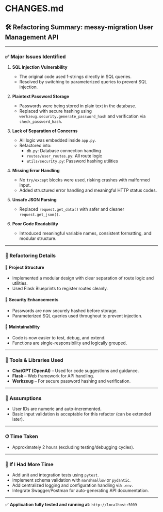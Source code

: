 # CHANGES.md

## 🛠 Refactoring Summary: messy-migration User Management API

---

### ✅ Major Issues Identified

1. **SQL Injection Vulnerability**  
   - The original code used f-strings directly in SQL queries.  
   - Resolved by switching to parameterized queries to prevent SQL injection.

2. **Plaintext Password Storage**  
   - Passwords were being stored in plain text in the database.  
   - Replaced with secure hashing using `werkzeug.security.generate_password_hash` and verification via `check_password_hash`.

3. **Lack of Separation of Concerns**  
   - All logic was embedded inside `app.py`.  
   - Refactored into:
     - `db.py`: Database connection handling
     - `routes/user_routes.py`: All route logic
     - `utils/security.py`: Password hashing utilities

4. **Missing Error Handling**  
   - No `try/except` blocks were used, risking crashes with malformed input.  
   - Added structured error handling and meaningful HTTP status codes.

5. **Unsafe JSON Parsing**  
   - Replaced `request.get_data()` with safer and cleaner `request.get_json()`.

6. **Poor Code Readability**  
   - Introduced meaningful variable names, consistent formatting, and modular structure.

---

### 🔧 Refactoring Details

#### 📁 Project Structure
- Implemented a modular design with clear separation of route logic and utilities.
- Used Flask Blueprints to register routes cleanly.

#### 🔐 Security Enhancements
- Passwords are now securely hashed before storage.
- Parameterized SQL queries used throughout to prevent injection.

#### 🧪 Maintainability
- Code is now easier to test, debug, and extend.
- Functions are single-responsibility and logically grouped.

---

### 📘 Tools & Libraries Used

- **ChatGPT (OpenAI)** – Used for code suggestions and guidance.
- **Flask** – Web framework for API handling.
- **Werkzeug** – For secure password hashing and verification.

---

### 📌 Assumptions

- User IDs are numeric and auto-incremented.
- Basic input validation is acceptable for this refactor (can be extended later).

---

### ⏱ Time Taken

- Approximately 2 hours (excluding testing/debugging cycles).

---

### 🚀 If I Had More Time

- Add unit and integration tests using `pytest`.
- Implement schema validation with `marshmallow` or `pydantic`.
- Add centralized logging and configuration handling via `.env`.
- Integrate Swagger/Postman for auto-generating API documentation.

---

✅ **Application fully tested and running at**: `http://localhost:5009`